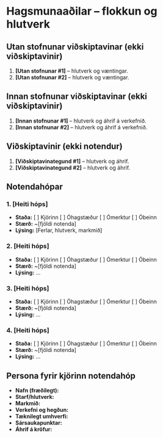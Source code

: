 # Hagsmunaaðilar – flokkun og hlutverk

<!-- 
Fyrir hvern notendahóp skal skrá:
- Nafn hóps (name)
- Staða (status): haka við "Kjörinn" eða "Óhagstæður" ef við á. Aðrir hópar eru ómerktir. 
  (Hópar sem eru hunsaðir þurfa ekki að vera með í skjalinu.)
- Stærð (size): áætlaður fjöldi notenda í hópnum
- Lýsing (description): tilgangur hópsins, helstu ferlar og hlutverk í verkefninu
-->

## Utan stofnunar viðskiptavinar (ekki viðskiptavinir)
1. **[Utan stofnunar #1]** – hlutverk og væntingar.
2. **[Utan stofnunar #2]** – hlutverk og væntingar.

## Innan stofnunar viðskiptavinar (ekki viðskiptavinir)
1. **[Innan stofnunar #1]** – hlutverk og áhrif á verkefnið.
2. **[Innan stofnunar  #2]** – hlutverk og áhrif á verkefnið.

## Viðskiptavinir (ekki notendur)
1. **[Viðskiptavinategund #1]** – hlutverk og áhrif.
2. **[Viðskiptavinategund #2]** – hlutverk og áhrif.

## Notendahópar

### 1. [Heiti hóps]
- **Staða:** [ ] Kjörinn  [ ] Óhagstæður  [ ] Ómerktur  [ ] Óbeinn  
- **Stærð:** ~[fjöldi notenda]  
- **Lýsing:** [Ferlar, hlutverk, markmið]

### 2. [Heiti hóps]
- **Staða:** [ ] Kjörinn  [ ] Óhagstæður  [ ] Ómerktur  [ ] Óbeinn  
- **Stærð:** ~[fjöldi notenda]  
- **Lýsing:** …

### 3. [Heiti hóps]
- **Staða:** [ ] Kjörinn  [ ] Óhagstæður  [ ] Ómerktur  [ ] Óbeinn  
- **Stærð:** ~[fjöldi notenda]  
- **Lýsing:** …

### 4. [Heiti hóps]
- **Staða:** [ ] Kjörinn  [ ] Óhagstæður  [ ] Ómerktur  [ ] Óbeinn  
- **Stærð:** ~[fjöldi notenda]  
- **Lýsing:** …

## Persona fyrir kjörinn notendahóp
<!--
Dæmi bls. 107
Fred, 41, has been a chemist at Contoso Pharmaceuticals since he received his Ph.D.
14 years ago. He doesn’t have much patience with computers. Fred usually works
on two projects at a time in related chemical areas. His lab contains approximately
300 bottles of chemicals and gas cylinders. On an average day, he’ll need four new
chemicals from the stockroom. Two of these will be commercial chemicals in stock,
one will need to be ordered, and one will come from the supply of proprietary Contoso
chemical samples. On occasion, Fred will need a hazardous chemical that requires
special training for safe handling. When he buys a chemical for the first time, Fred
wants the material safety data sheet emailed to him automatically. Each year, Fred will
synthesize about 20 new proprietary chemicals to go into the stockroom. Fred wants
a report of his chemical usage for the previous month to be generated automatically
and sent to him by email so that he can monitor his chemical exposure.
--> 
- **Nafn (fræðilegt):**
- **Starf/hlutverk:**
- **Markmið:**  
- **Verkefni og hegðun:**  
- **Tæknilegt umhverfi:**  
- **Sársaukapunktar:**  
- **Áhrif á kröfur:**  
